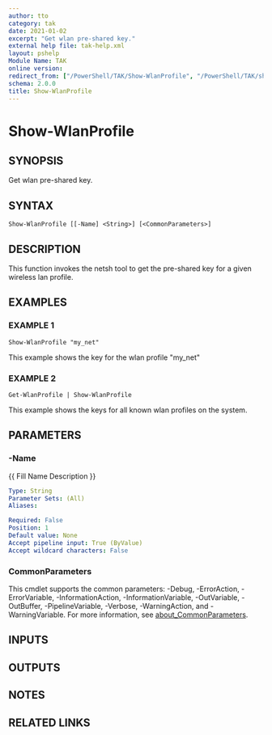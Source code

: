 ```yaml
---
author: tto
category: tak
date: 2021-01-02
excerpt: "Get wlan pre-shared key."
external help file: tak-help.xml
layout: pshelp
Module Name: TAK
online version:
redirect_from: ["/PowerShell/TAK/Show-WlanProfile", "/PowerShell/TAK/show-wlanprofile", "/PowerShell/show-wlanprofile"]
schema: 2.0.0
title: Show-WlanProfile
---
```


# Show-WlanProfile

## SYNOPSIS
Get wlan pre-shared key.

## SYNTAX

```
Show-WlanProfile [[-Name] <String>] [<CommonParameters>]
```

## DESCRIPTION
This function invokes the netsh tool to get the pre-shared key for a given wireless lan profile.

## EXAMPLES

### EXAMPLE 1
```
Show-WlanProfile "my_net"
```

This example shows the key for the wlan profile "my_net"

### EXAMPLE 2
```
Get-WlanProfile | Show-WlanProfile
```

This example shows the keys for all known wlan profiles on the system.

## PARAMETERS

### -Name
{{ Fill Name Description }}

```yaml
Type: String
Parameter Sets: (All)
Aliases:

Required: False
Position: 1
Default value: None
Accept pipeline input: True (ByValue)
Accept wildcard characters: False
```

### CommonParameters
This cmdlet supports the common parameters: -Debug, -ErrorAction, -ErrorVariable, -InformationAction, -InformationVariable, -OutVariable, -OutBuffer, -PipelineVariable, -Verbose, -WarningAction, and -WarningVariable. For more information, see [about_CommonParameters](http://go.microsoft.com/fwlink/?LinkID=113216).

## INPUTS

## OUTPUTS

## NOTES

## RELATED LINKS
